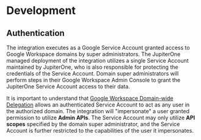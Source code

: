 # Development

## Authentication

The integration executes as a Google Service Account granted access to Google
Workspace domains by super administrators. The JupiterOne managed deployment of
the integration utilizes a single Service Account maintained by JupiterOne, who
is also responsible for protecting the credentials of the Service Account.
Domain super administrators will perform steps in their Google Workspace Admin
Console to grant the JupiterOne Service Account access to their data.

It is important to understand that
[Google Workspace Domain-wide Delegation](https://developers.google.com/admin-sdk/directory/v1/guides/delegation)
allows an authenticated Service Account to act as any user in the authorized
domain. The integration will "impersonate" a user granted permission to utilize
**Admin APIs**. The Service Account may only utilize **API scopes** specified by
the domain super administrator, and the Service Account is further restricted to
the capabilities of the user it impersonates.

